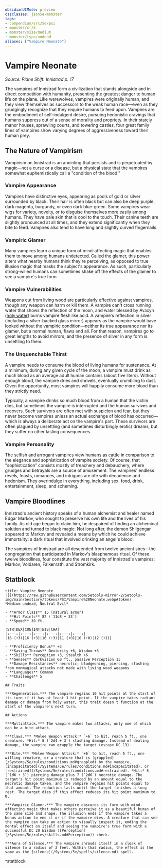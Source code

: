 ```yaml
---
obsidianUIMode: preview
cssclasses: json5e-monster
tags:
- compendium/src/5e/psi
- monster/cr/5
- monster/size/medium
- monster/type/undead
aliases: ["Vampire Neonate"]
---
```

# Vampire Neonate
*Source: Plane Shift: Innistrad p. 17*  

The vampires of Innistrad form a civilization that stands alongside and in direct competition with humanity, presenting the greatest danger to human life on the plane. Like werewolves, vampires were originally human, and they view themselves as successors to the weak human race—even as they grudgingly recognize that they require humans to feed upon. Vampires are the embodiment of self-indulgent desire, pursuing hedonistic cravings that humans suppress out of a sense of morality and propriety. In their stately manor houses, sprawling courts, and towering castles, four great family lines of vampires show varying degrees of aggressiveness toward their human prey.

## The Nature of Vampirism

Vampirism on Innistrad is an anointing that persists and is perpetuated by magic—not a curse or a disease, but a physical state that the vampires somewhat euphemistically call a "condition of the blood."

### Vampire Appearance

Vampires have distinctive eyes, appearing as pools of gold or silver surrounded by black. Their hair is often black but can also be deep purple, dark magenta, burgundy, or even dark blue-green. Some vampires wear wigs for variety, novelty, or to disguise themselves more easily among humans. They have pale skin that is cool to the touch. Their canine teeth are slightly pronounced at all times, and they extend significantly when they bite to feed. Vampires also tend to have long and slightly curved fingernails.

### Vampiric Glamer

Many vampires learn a unique form of mind-affecting magic that enables them to move among humans undetected. Called the glamer, this power alters what nearby humans think they're perceiving, as opposed to true illusion magic that masks the subject's appearance. As such, particularly strong-willed humans can sometimes shake off the effects of the glamer to see a vampire's true form.

### Vampire Vulnerabilities

Weapons cut from living wood are particularly effective against vampires, though any weapon can harm or kill them. A vampire can't cross running water that shows the reflection of the moon, and water blessed by Avacyn ([holy water](/Systems/5e/items/holy-water-flask.md)) burns vampire flesh like acid. A vampire's reflection in silver (including a silver-backed glass mirror) appears as the vampire would have looked without the vampiric condition—neither its true appearance nor its glamer, but a normal human, flaws and all. For that reason, vampires go to great lengths to avoid mirrors, and the presence of silver in any form is unsettling to them.

### The Unquenchable Thirst

A vampire needs to consume the blood of living humans for sustenance. At a minimum, during any given cycle of the moon, a vampire must drink as much blood as an average adult human contains (about five liters). Without enough blood, the vampire dries and shrivels, eventually crumbling to dust. Given the opportunity, most vampires will happily consume more blood than they strictly need.

Typically, a vampire drinks so much blood from a human that the victim dies, but sometimes the vampire is interrupted and the human survives and recovers. Such survivors are often met with suspicion and fear, but they never become vampires unless an actual exchange of blood has occurred—which is always a deliberate act on the vampire's part. These survivors are often plagued by unsettling (and sometimes disturbingly erotic) dreams, but they suffer no other lasting consequences.

### Vampire Personality

The selfish and arrogant vampires view humans as cattle in comparison to the elegance and sophistication of vampire society. Of course, that "sophistication" consists mostly of treachery and debauchery, where grudges and betrayals are a source of amusement. The vampires' endless revels, feasts, romances, and intrigues are rife with decadence and hedonism. They overindulge in everything, including sex, food, drink, entertainment, sleep, and scheming.

## Vampire Bloodlines

Innistrad's ancient history speaks of a human alchemist and healer named Edgar Markov, who sought to preserve his own life and the lives of his family. As old age began to claim him, he despaired of finding an alchemical solution and turned to black magic. Not long after, the demon Shilgengar appeared to Markov and revealed a means by which he could achieve immortality: a dark ritual that involved drinking an angel's blood.

The vampires of Innistrad are all descended from twelve ancient sires—the congregation that participated in Markov's blasphemous ritual. Of these twelve bloodlines, four constitute the vast majority of Innistrad's vampires: Markov, Voldaren, Falkenrath, and Stromkirk.

## Statblock

```ad-statblock
title: Vampire Neonate
![](https://raw.githubusercontent.com/5etools-mirror-2/5etools-img/main/bestiary/tokens/PSI/Vampire%20Neonate.webp#token)
*Medium undead, Neutral Evil*

- **Armor Class** 15 (natural armor)
- **Hit Points** 82 (`11d8 + 33`)
- **Speed** 30 ft.

|STR|DEX|CON|INT|WIS|CHA|
|:---:|:---:|:---:|:---:|:---:|:---:|
|16 (+3)|16 (+3)|16 (+3)|11 (+0)|10 (+0)|12 (+1)|

- **Proficiency Bonus** +3
- **Saving Throws** Dexterity +6, Wisdom +3
- **Skills** Perception +3, Stealth +6
- **Senses** darkvision 60 ft., passive Perception 13
- **Damage Resistances** necrotic; bludgeoning, piercing, slashing from nonmagical attacks not made with living wood weapons
- **Languages** Common
- **Challenge** 5

## Traits

***Regeneration.*** The vampire regains 10 hit points at the start of its turn if it has at least 1 hit point. If the vampire takes radiant damage or damage from holy water, this trait doesn't function at the start of the vampire's next turn.

## Actions

***Multiattack.*** The vampire makes two attacks, only one of which can be a bite attack.

***Claws.*** *Melee Weapon Attack:* `+6` to hit, reach 5 ft., one creature. *Hit:* 8 (`2d4 + 3`) slashing damage. Instead of dealing damage, the vampire can grapple the target (escape DC 13).

***Bite.*** *Melee Weapon Attack:* `+6` to hit, reach 5 ft., one willing creature, or a creature that is [grappled](/Systems/5e/rules/conditions.md#grappled) by the vampire, [incapacitated](/Systems/5e/rules/conditions.md#incapacitated), or [restrained](/Systems/5e/rules/conditions.md#restrained). *Hit:* 6 (`1d6 + 3`) piercing damage plus 7 (`2d6`) necrotic damage. The target's hit point maximum is reduced by an amount equal to the necrotic damage taken, and the vampire regains hit points equal to that amount. The reduction lasts until the target finishes a long rest. The target dies if this effect reduces its hit point maximum to 0.

***Vampiric Glamer.*** The vampire obscures its form with mind-affecting magic that makes others perceive it as a beautiful human of the same size and shape. The illusion ends if the vampire takes a bonus action to end it or if the vampire dies. A creature that can see the vampire can take an action to visually inspect it, ending the mental effect on itself and seeing the vampire's true form with a successful DC 20 Wisdom ([Perception](/Systems/5e/rules/skills.md#Perception)) check.

***Aura of Silence.*** The vampire shrouds itself in a cloak of silence to a radius of 2 feet. Within that radius, the effect is the same as the [silence](/Systems/5e/spells/silence.md) spell.
```
^statblock